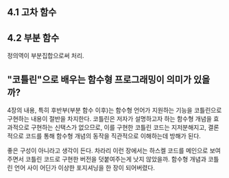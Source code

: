 ## 4.1 고차 함수
## 4.2 부분 함수
정의역이 부분집합으로써 처리.

## "코틀린"으로 배우는 함수형 프로그래밍이 의미가 있을까?
4장의 내용, 특히 후반부(부분 함수 이후)는 함수형 언어가 지원하는 기능을 코틀린으로 구현하는 내용이 절반을 차지한다. 코틀린은 저자가 설명하고자 하는 함수형 개념을 효과적으로 구현하는 신택스가 없으므로, 이를 구현한 코틀린 코드는 지저분해지고, 결론적으로 코드를 통해 함수형 개념의 동작을 직관적으로 이해하는데 방해가 된다.

좋은 구성이 아니라고 생각이 든다. 차라리 이런 장에서는 하스켈 코드를 메인으로 보여주면서 코틀린 코드로 구현한 버전을 덧붙여주는게 낫지 않았을까. 함수형 개념과 코틀린 언어 사이 어딘가 이상한 포지셔닝을 한 장이 되어버렸다.






